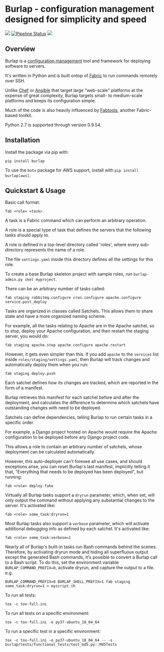 Burlap - configuration management designed for simplicity and speed
===================================================================

[![](https://img.shields.io/pypi/v/burlap.svg)](https://pypi.python.org/pypi/burlap)
[![Pipeline Status](https://gitlab.com/chrisspen/burlap/badges/master/pipeline.svg)](https://gitlab.com/chrisspen/burlap/commits/master) 
[![](https://pyup.io/repos/gitlab/chrisspen/burlap/shield.svg)](https://pyup.io/repos/gitlab/chrisspen/burlap)

Overview
--------

Burlap is a [configuration management](https://en.wikipedia.org/wiki/Comparison_of_open-source_configuration_management_software)
tool and framework for deploying software to servers.

It's written in Python and is built ontop of [Fabric](http://www.fabfile.org/) to run commands remotely over SSH.

Unlike [Chef](https://www.chef.io/) or [Ansible](http://www.ansible.com/) that target large "web-scale" platforms at the expense of great complexity, Burlap targets small- to medium-scale platforms and keeps its configuration simple.

Much of the code is also heavily influenced by [Fabtools](https://github.com/fabtools/fabtools), another Fabric-based toolkit.

Python 2.7 is supported through version 0.9.54.

Installation
------------

Install the package via pip with:

    pip install burlap

To use the `boto` package for AWS support, install with `pip install burlap[aws]`.

Quickstart & Usage
------------------

Basic call format:

    fab <role> <task>

A task is a Fabric command which can perform an arbitrary operation.

A role is a special type of task that defines the servers that the following tasks should apply to.

A role is defined in a top-level directory called 'roles', where every sub-directory represents the name of a role.

The file `settings.yaml` inside this directory defines all the settings for this role.

To create a base Burlap skeleton project with sample roles, run `burlap-admin.py skel myproject`.

There can be an arbitrary number of tasks called:

    fab staging rabbitmq.configure cron.configure apache.configure service.post_deploy

Tasks are organized in classes called Satchels. This allows them to share state and have a more organized naming scheme.

For example, all the tasks relating to Apache are in the Apache satchel, so to stop, deploy your Apache configuration, and then restart the staging server, you would do:

    fab staging apache.stop apache.configure apache.restart

However, it gets even simpler than this. If you add `apache` to the `services` list inside `roles/staging/settings.yaml`, then Burlap will track changes and automatically deploy them when you run:

    fab staging deploy.push

Each satchel defines how its changes are tracked, which are reported in the form of a manifest.

Burlap retrieves this manifest for each satchel before and after the deployment, and calculates the difference to determine which satchels have outstanding changes with need to be deployed.

Satchels can define dependencies, telling Burlap to run certain tasks in a specific order.

For example, a Django project hosted on Apache would require the Apache configuration to be deployed before any Django project code.

This allows a role to contain an arbitrary number of satchels, whose deployment can be calculated automatically.

However, this auto-deployer can't foresee all use cases, and should exceptions arise, you can reset Burlap's last manifest, implicitly telling it that, "Everything that needs to be deployed has been deployed", but running:

    fab <role> deploy.fake

Virtually all Burlap tasks support a `dryrun` parameter, which, when set, will only output the command without applying any substantial changes to the server. It's activated like:

    fab <role> some_task:dryrun=1

Most Burlap tasks also support a `verbose` parameter, which will activate additional debugging info as defined by each satchel. It's activated like:

    fab <role> some_task:verbose=1

Nearly all of Burlap's built-in tasks run Bash commands behind the scenes. Therefore, by activating dryrun mode and hiding all superfluous output except the generated Bash commands,
it's possible to convert a Burlap call to a Bash script. To do this, set the environment variable `BURLAP_COMMAND_PREFIX=0`, activate dryrun, and capture the output to a file. e.g.

    BURLAP_COMMAND_PREFIX=0 BURLAP_SHELL_PREFIX=1 fab staging some_task:dryrun=1 > myscript.sh

To run all tests:

    tox -c tox-full.ini
    
To run all tests on a specific environment:

    tox -c tox-full.ini -e py37-ubuntu_18_04_64

To run a specific test in a specific environment:

    tox -c tox-full.ini -e py37-ubuntu_18_04_64 -- -s burlap/tests/functional_tests/test_md5.py::Md5Tests
